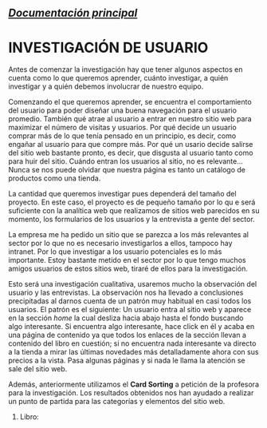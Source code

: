 _[Documentación principal](/Documentacion.md)_
---

# INVESTIGACIÓN DE USUARIO 

Antes de comenzar la investigación hay que tener algunos aspectos en cuenta como lo que queremos aprender, cuánto investigar, a quién investigar y a quién debemos involucrar de nuestro equipo. 

Comenzando el que queremos aprender, se encuentra el comportamiento del usuario para poder diseñar una buena navegación para el usuario promedio. También qué atrae al usuario a entrar en nuestro sitio web para maximizar el número de visitas y usuarios. Por qué decide un usuario comprar más de lo que tenía pensado en un principio, es decir, como engañar al usuario para que compre más. Por qué un usario decide salirse del sitio web bastante pronto, es decir, que disgusta al usuario tanto como para huir del sitio. Cuándo entran los usuarios al sitio, no es relevante... Nunca se nos puede olvidar que nuestra página es tanto un catálogo de productos como una tienda.

La cantidad que queremos investigar pues dependerá del tamaño del proyecto. En este caso, el proyecto es de pequeño tamaño por lo qu e será suficiente con la analítica web que realizamos de sitios web parecidos en su momento, los formularios de los usuarios y la entrevista a gente del sector.

La empresa me ha pedido un sitio que se parezca a los más relevantes al sector por lo que no es necesario investigarlos a ellos, tampoco hay intranet. Por lo que investigar a los usuario potenciales es lo más importante. Estoy bastante metido en el sector por lo que tengo muchos amigos usuarios de estos sitios web, tiraré de ellos para la investigación.

Esto será una investigación cualitativa, usaremos mucho la observación del usuario y las entrevistas. La observación nos ha llevado a conclusiones precipitadas al darnos cuenta de un patrón muy habitual en casi todos los usuarios. El patrón es el siguiente: Un usuario entra al sitio web y aparece en la sección *home* la cual desliza hacia abajo hasta el fondo buscando algo interesante. Si encuentra algo interesante, hace click en él y acaba en una página de contenido ya que todos los enlaces de la sección llevan a contenido del libro en cuestión; si no encuentra nada interesante va directo a la tienda a mirar las últimas novedades más detalladamente ahora con sus precios a la vista. Pasa algunas páginas y si nada le llama la atención se sale del sitio web.

Además, anteriormente utilizamos el **Card Sorting** a petición de la profesora para la investigación. Los resultados obtenidos nos han ayudado a realizar un punto de partida para las categorías y elementos del sitio web.
  1. Libro:
